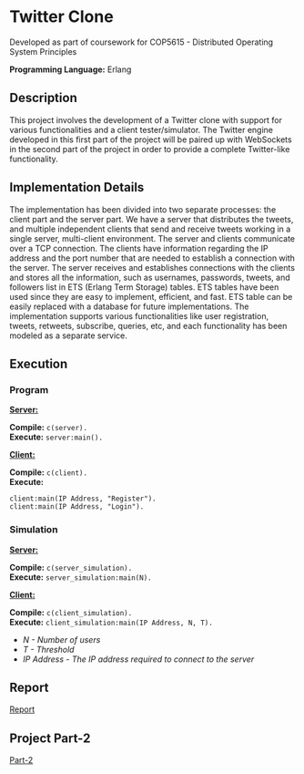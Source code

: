 # Twitter Clone

Developed as part of coursework for COP5615 - Distributed Operating System Principles  
  
**Programming Language:** Erlang

## Description

This project involves the development of a Twitter clone with support for various functionalities and a client tester/simulator. The Twitter engine developed in this first part of the project will be paired up with WebSockets in the second part of the project in order to provide a complete Twitter-like functionality.

## Implementation Details

The implementation has been divided into two separate processes: the client part and the server part. We have a server that distributes the tweets, and multiple independent clients that send and receive tweets working in a single server, multi-client environment. The server and clients communicate over a TCP connection. The clients have information regarding the IP address and the port number that are needed to establish a connection with the server. The server receives and establishes connections with the clients and stores all the information, such as usernames, passwords, tweets, and followers list in ETS (Erlang Term Storage) tables. ETS tables have been used since they are easy to implement, efficient, and fast. ETS table can be easily replaced with a database for future implementations. The implementation supports various functionalities like user registration, tweets, retweets, subscribe, queries, etc, and each functionality has been modeled as a separate service.

## Execution

### Program

<ins>**Server:**<ins>

**Compile:** ```c(server).```   
**Execute:** ```server:main().```   

<ins>**Client:**<ins>

**Compile:** ```c(client).```   
**Execute:** 
  
```client:main(IP Address, "Register").```   
```client:main(IP Address, "Login").```   

### Simulation

<ins>**Server:**<ins>

**Compile:** ```c(server_simulation).```   
**Execute:** ```server_simulation:main(N).```   

<ins>**Client:**<ins>

**Compile:** ```c(client_simulation).```   
**Execute:** ```client_simulation:main(IP Address, N, T).```   
* *N - Number of users*  
* *T - Threshold*  
* *IP Address - The IP address required to connect to the server*  

## Report 
  
[Report](https://github.com/pranath-reddy/COP5615-Twitter/blob/main/project4.pdf)  
  
## Project Part-2
  
[Part-2](https://github.com/pranath-reddy/COP5615-Twitter-WebSocket)
